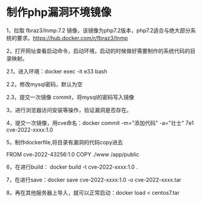 # 制作php漏洞环境镜像


1，拉取 fbraz3/lnmp:7.2 镜像，该镜像为php7.2版本，php7.2适合与绝大部分系统的要求。https://hub.docker.com/r/fbraz3/lnmp

2，打开网址查看启动命令，启动环境，启动的时候做好需要制作的系统代码的目录映射。

2.1，进入环境：docker exec -it e33 bash

2.2，修改mysql密码，默认为空

2.3，提交一次镜像 commit，将mysql的密码写入镜像

3，进行浏览器访问安装等操作，验证漏洞是否存在。

4，提交一次镜像，用cve命名：docker commit -m="添加代码" -a="壮士" 7e1 cve-2022-xxxx:1.0

5，制作dockerfile,将目录有漏洞的代码copy进去

FROM cve-2022-43256:1.0
COPY ./www /app/public

6，在进行build： docker build -t cve-2022-xxxx:1.0 .

7，在进行save：docker save cve-2022-xxxx:1.0 -o cve-2022-xxxx.tar

8，再在其他服务器上导入，就可以正常启动：docker load < centos7.tar
